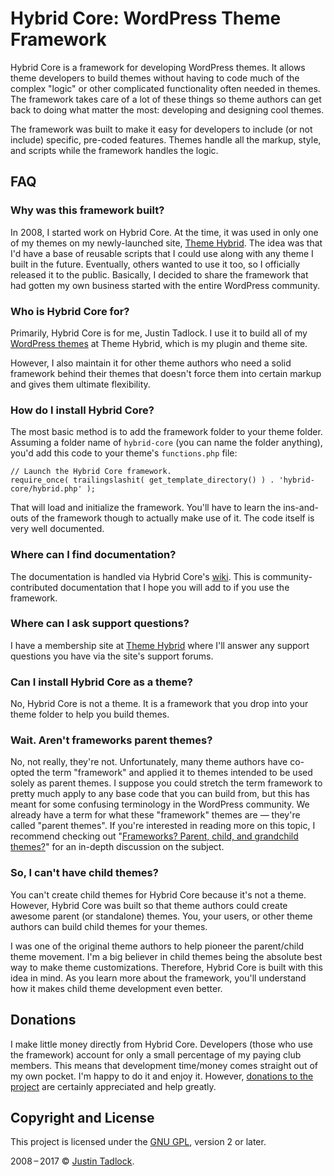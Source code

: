 # Hybrid Core: WordPress Theme Framework

Hybrid Core is a framework for developing WordPress themes.  It allows theme developers to build themes without having to code much of the complex "logic" or other complicated functionality often needed in themes.  The framework takes care of a lot of these things so theme authors can get back to doing what matter the most:  developing and designing cool themes.  

The framework was built to make it easy for developers to include (or not include) specific, pre-coded features.  Themes handle all the markup, style, and scripts while the framework handles the logic.

## FAQ

### Why was this framework built?

In 2008, I started work on Hybrid Core.  At the time, it was used in only one of my themes on my newly-launched site, [Theme Hybrid](http://themehybrid.com).  The idea was that I'd have a base of reusable scripts that I could use along with any theme I built in the future.  Eventually, others wanted to use it too, so I officially released it to the public.  Basically, I decided to share the framework that had gotten my own business started with the entire WordPress community.

### Who is Hybrid Core for?

Primarily, Hybrid Core is for me, Justin Tadlock.  I use it to build all of my [WordPress themes](http://themehybrid.com/themes) at Theme Hybrid, which is my plugin and theme site.

However, I also maintain it for other theme authors who need a solid framework behind their themes that doesn't force them into certain markup and gives them ultimate flexibility.

### How do I install Hybrid Core?

The most basic method is to add the framework folder to your theme folder.  Assuming a folder name of `hybrid-core` (you can name the folder anything), you'd add this code to your theme's `functions.php` file:

	// Launch the Hybrid Core framework.
	require_once( trailingslashit( get_template_directory() ) . 'hybrid-core/hybrid.php' );

That will load and initialize the framework.  You'll have to learn the ins-and-outs of the framework though to actually make use of it.  The code itself is very well documented.

### Where can I find documentation?

The documentation is handled via Hybrid Core's [wiki](https://github.com/justintadlock/hybrid-core/wiki).  This is community-contributed documentation that I hope you will add to if you use the framework.

### Where can I ask support questions?

I have a membership site at [Theme Hybrid](http://themehybrid.com) where I'll answer any support questions you have via the site's support forums.

### Can I install Hybrid Core as a theme?

No, Hybrid Core is not a theme.  It is a framework that you drop into your theme folder to help you build themes.

### Wait. Aren't frameworks parent themes?

No, not really, they're not.  Unfortunately, many theme authors have co-opted the term "framework" and applied it to themes intended to be used solely as parent themes.  I suppose you could stretch the term framework to pretty much apply to any base code that you can build from, but this has meant for some confusing terminology in the WordPress community.  We already have a term for what these "framework" themes are &mdash; they're called "parent themes".  If you're interested in reading more on this topic, I recommend checking out "[Frameworks? Parent, child, and  grandchild themes?](http://justintadlock.com/archives/2010/08/16/frameworks-parent-child-and-grandchild-themes)" for an in-depth discussion on the subject.

### So, I can't have child themes?

You can't create child themes for Hybrid Core because it's not a theme.  However, Hybrid Core was built so that theme authors could create awesome parent (or standalone) themes.  You, your users, or other theme authors can build child themes for your themes.

I was one of the original theme authors to help pioneer the parent/child theme movement.  I'm a big believer in child themes being the absolute best way to make theme customizations.  Therefore, Hybrid Core is built with this idea in mind.  As you learn more about the framework, you'll understand how it makes child theme development even better.

## Donations

I make little money directly from Hybrid Core.  Developers (those who use the framework) account for only a small percentage of my paying club members.  This means that development time/money comes straight out of my own pocket.  I'm happy to do it and enjoy it.  However, [donations to the project](http://themehybrid.com/donate) are certainly appreciated and help greatly.

## Copyright and License

This project is licensed under the [GNU GPL](http://www.gnu.org/licenses/old-licenses/gpl-2.0.html), version 2 or later.

2008&thinsp;&ndash;&thinsp;2017 &copy; [Justin Tadlock](http://justintadlock.com).
